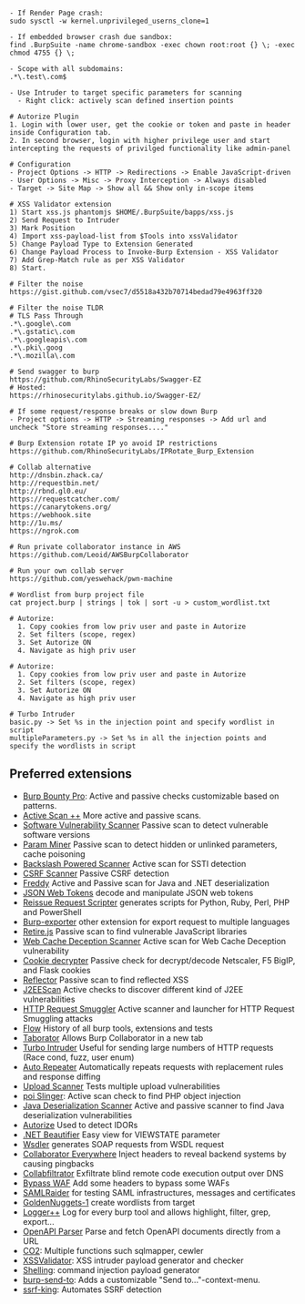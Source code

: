 ```text
- If Render Page crash:
sudo sysctl -w kernel.unprivileged_userns_clone=1

- If embedded browser crash due sandbox:
find .BurpSuite -name chrome-sandbox -exec chown root:root {} \; -exec chmod 4755 {} \;

- Scope with all subdomains:
.*\.test\.com$

- Use Intruder to target specific parameters for scanning 
  - Right click: actively scan defined insertion points 

# Autorize Plugin
1. Login with lower user, get the cookie or token and paste in header inside Configuration tab.
2. In second browser, login with higher privilege user and start intercepting the requests of privilged functionality like admin-panel

# Configuration
- Project Options -> HTTP -> Redirections -> Enable JavaScript-driven
- User Options -> Misc -> Proxy Interception -> Always disabled
- Target -> Site Map -> Show all && Show only in-scope items

# XSS Validator extension
1) Start xss.js phantomjs $HOME/.BurpSuite/bapps/xss.js
2) Send Request to Intruder
3) Mark Position 
4) Import xss-payload-list from $Tools into xssValidator
5) Change Payload Type to Extension Generated
6) Change Payload Process to Invoke-Burp Extension - XSS Validator
7) Add Grep-Match rule as per XSS Validator
8) Start.

# Filter the noise
https://gist.github.com/vsec7/d5518a432b70714bedad79e4963ff320

# Filter the noise TLDR
# TLS Pass Through
.*\.google\.com
.*\.gstatic\.com
.*\.googleapis\.com
.*\.pki\.goog
.*\.mozilla\.com

# Send swagger to burp
https://github.com/RhinoSecurityLabs/Swagger-EZ
# Hosted: 
https://rhinosecuritylabs.github.io/Swagger-EZ/

# If some request/response breaks or slow down Burp
- Project options -> HTTP -> Streaming responses -> Add url and uncheck "Store streaming responses...."

# Burp Extension rotate IP yo avoid IP restrictions
https://github.com/RhinoSecurityLabs/IPRotate_Burp_Extension

# Collab alternative
http://dnsbin.zhack.ca/
http://requestbin.net/
http://rbnd.gl0.eu/
https://requestcatcher.com/
https://canarytokens.org/
https://webhook.site
http://1u.ms/
https://ngrok.com

# Run private collaborator instance in AWS
https://github.com/Leoid/AWSBurpCollaborator

# Run your own collab server
https://github.com/yeswehack/pwn-machine

# Wordlist from burp project file
cat project.burp | strings | tok | sort -u > custom_wordlist.txt

# Autorize:
  1. Copy cookies from low priv user and paste in Autorize
  2. Set filters (scope, regex)
  3. Set Autorize ON
  4. Navigate as high priv user
  
# Autorize:
  1. Copy cookies from low priv user and paste in Autorize
  2. Set filters (scope, regex)
  3. Set Autorize ON
  4. Navigate as high priv user
  
# Turbo Intruder
basic.py -> Set %s in the injection point and specify wordlist in script
multipleParameters.py -> Set %s in all the injection points and specify the wordlists in script

```

## Preferred extensions

* [Burp Bounty Pro](https://burpbounty.net/): Active and passive checks customizable based on patterns.
* [Active Scan ++](https://portswigger.net/bappstore/3123d5b5f25c4128894d97ea1acc4976) More active and passive scans.
* [Software Vulnerability Scanner](https://portswigger.net/bappstore/c9fb79369b56407792a7104e3c4352fb) Passive scan to detect vulnerable software versions
* [Param Miner](https://portswigger.net/bappstore/17d2949a985c4b7ca092728dba871943) Passive scan to detect hidden or unlinked parameters, cache poisoning
* [Backslash Powered Scanner](https://portswigger.net/bappstore/9cff8c55432a45808432e26dbb2b41d8) Active scan for SSTI detection
* [CSRF Scanner](https://portswigger.net/bappstore/60f172f27a9b49a1b538ed414f9f27c3) Passive CSRF detection
* [Freddy](https://portswigger.net/bappstore/ae1cce0c6d6c47528b4af35faebc3ab3) Active and Passive scan for Java and .NET deserialization
* [JSON Web Tokens](https://portswigger.net/bappstore/f923cbf91698420890354c1d8958fee6) decode and manipulate JSON web tokens
* [Reissue Request Scripter](https://portswigger.net/bappstore/6e0b53d8c801471c9dc614a016d8a20d) generates scripts for Python, Ruby, Perl, PHP and PowerShell
* [Burp-exporter](https://github.com/artssec/burp-exporter) other extension for export request to multiple languages
* [Retire.js](https://portswigger.net/bappstore/36238b534a78494db9bf2d03f112265c) Passive scan to find vulnerable JavaScript libraries
* [Web Cache Deception Scanner](https://portswigger.net/bappstore/7c1ca94a61474d9e897d307c858d52f0) Active scan for Web Cache Deception vulnerability
* [Cookie decrypter](https://portswigger.net/bappstore/76c500c3fdba4a37a6fca46fe18d8ada) Passive check for decrypt/decode Netscaler, F5 BigIP, and Flask cookies
* [Reflector](https://github.com/elkokc/reflector) Passive scan to find reflected XSS
* [J2EEScan](https://portswigger.net/bappstore/7ec6d429fed04cdcb6243d8ba7358880) Active checks to discover different kind of J2EE vulnerabilities
* [HTTP Request Smuggler](https://portswigger.net/bappstore/aaaa60ef945341e8a450217a54a11646) Active scanner and launcher for HTTP Request Smuggling attacks
* [Flow](https://portswigger.net/bappstore/ee1c45f4cc084304b2af4b7e92c0a49d) History of all burp tools, extensions and tests
* [Taborator](https://portswigger.net/bappstore/c9c37e424a744aa08866652f63ee9e0f) Allows Burp Collaborator in a new tab
* [Turbo Intruder](https://portswigger.net/bappstore/9abaa233088242e8be252cd4ff534988) Useful for sending large numbers of HTTP requests \(Race cond, fuzz, user enum\)
* [Auto Repeater](https://portswigger.net/bappstore/f89f2837c22c4ab4b772f31522647ed8) Automatically repeats requests with replacement rules and response diffing
* [Upload Scanner](https://portswigger.net/bappstore/b2244cbb6953442cb3c82fa0a0d908fa) Tests multiple upload vulnerabilities
* [poi Slinger](https://github.com/portswigger/poi-slinger): Active scan check to find PHP object injection
* [Java Deserialization Scanner](https://portswigger.net/bappstore/228336544ebe4e68824b5146dbbd93ae) Active and passive scanner to find Java deserialization vulnerabilities
* [Autorize](https://portswigger.net/bappstore/f9bbac8c4acf4aefa4d7dc92a991af2f) Used to detect IDORs
* [.NET Beautifier](https://portswigger.net/bappstore/e2a137ad44984ccb908375fa5b2c618d) Easy view for VIEWSTATE parameter
* [Wsdler](https://portswigger.net/bappstore/594a49bb233748f2bc80a9eb18a2e08f) generates SOAP requests from WSDL request
* [Collaborator Everywhere](https://portswigger.net/bappstore/2495f6fb364d48c3b6c984e226c02968) Inject headers to reveal backend systems by causing pingbacks
* [Collabfiltrator](https://github.com/0xC01DF00D/Collabfiltrator) Exfiltrate blind remote code execution output over DNS
* [Bypass WAF](https://portswigger.net/bappstore/ae2611da3bbc4687953a1f4ba6a4e04c) Add some headers to bypass some WAFs
* [SAMLRaider](https://github.com/CompassSecurity/SAMLRaider) for testing SAML infrastructures, messages and certificates
* [GoldenNuggets-1](https://github.com/GainSec/GoldenNuggets-1) create wordlists from target
* [Logger++](https://portswigger.net/bappstore/470b7057b86f41c396a97903377f3d81) Log for every burp tool and allows highlight, filter, grep, export... 
* [OpenAPI Parser](https://portswigger.net/bappstore/6bf7574b632847faaaa4eb5e42f1757c) Parse and fetch OpenAPI documents directly from a URL
* [CO2](https://github.com/portswigger/co2): Multiple functions such sqlmapper, cewler
* [XSSValidator](https://github.com/PortSwigger/xss-validator): XSS intruder payload generator and checker
* [Shelling](https://github.com/ewilded/shelling): command injection payload generator
* [burp-send-to](https://github.com/bytebutcher/burp-send-to): Adds a customizable "Send to..."-context-menu.
* [ssrf-king](https://github.com/ethicalhackingplayground/ssrf-king?s=09): Automates SSRF detection